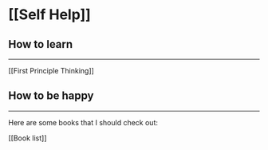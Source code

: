 # [[Self Help]]

## How to learn
---
[[First Principle Thinking]]

## How to be happy
---
Here are some books that I should check out:

[[Book list]]

